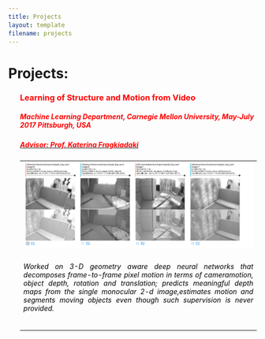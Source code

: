 ```yaml
---
title: Projects
layout: template
filename: projects
--- 
```


# Projects:
<ul style="list-style-type:none">
   <li>
      <h3><font color="red"> Learning of Structure and Motion from Video </font></h3>
      <h5><i><b><font color="red"> Machine Learning Department, Carnegie Mellon University, May-July 2017 Pittsburgh, USA </font></b></i></h5>
      <a href="https://www.cs.cmu.edu/~katef/"><font color="red"><h5> Advisor: Prof. Katerina Fragkiadaki </h5></font> </a>
      <table width="100%" align="center" border="0" cellspacing="0">
         <tr>
            <td width="100%">
            <img src='/images/fake_depth_zero.png'>         
            </td>
         </tr>
         <tr>
            <td valign="top" width="100%"> 
              <div style = "text-align: justify"> <h6> <font color="black"> Worked on 3-D geometry aware deep neural networks that decomposes frame-to-frame pixel motion in terms of cameramotion, object depth, rotation and translation; predicts meaningful depth maps from the single monocular 2-d image,estimates motion and segments moving objects even though such supervision is never provided.</font></h6></div>
            </td>
         </tr>
      </table>
   </li>
</ul>
